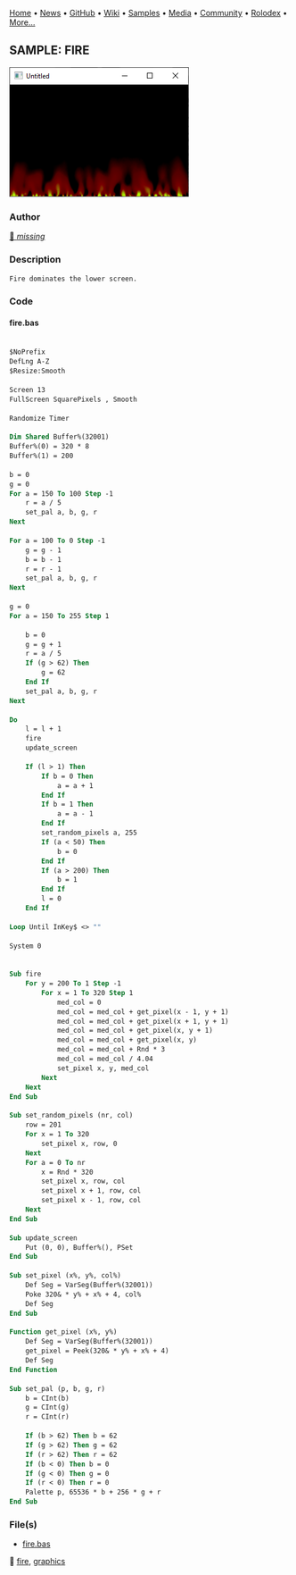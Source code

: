 [Home](https://qb64.com) • [News](../../news.md) • [GitHub](../../github.md) • [Wiki](../../wiki.md) • [Samples](../../samples.md) • [Media](../../media.md) • [Community](../../community.md) • [Rolodex](../../rolodex.md) • [More...](../../more.md)

## SAMPLE: FIRE

![screenshot.png](img/screenshot.png)

### Author

[🐝 *missing*](../author-missing.md) 

### Description

```text
Fire dominates the lower screen.
```

### Code

#### fire.bas

```vb

$NoPrefix
DefLng A-Z
$Resize:Smooth

Screen 13
FullScreen SquarePixels , Smooth

Randomize Timer

Dim Shared Buffer%(32001)
Buffer%(0) = 320 * 8
Buffer%(1) = 200

b = 0
g = 0
For a = 150 To 100 Step -1
    r = a / 5
    set_pal a, b, g, r
Next

For a = 100 To 0 Step -1
    g = g - 1
    b = b - 1
    r = r - 1
    set_pal a, b, g, r
Next

g = 0
For a = 150 To 255 Step 1

    b = 0
    g = g + 1
    r = a / 5
    If (g > 62) Then
        g = 62
    End If
    set_pal a, b, g, r
Next

Do
    l = l + 1
    fire
    update_screen

    If (l > 1) Then
        If b = 0 Then
            a = a + 1
        End If
        If b = 1 Then
            a = a - 1
        End If
        set_random_pixels a, 255
        If (a < 50) Then
            b = 0
        End If
        If (a > 200) Then
            b = 1
        End If
        l = 0
    End If

Loop Until InKey$ <> ""

System 0


Sub fire
    For y = 200 To 1 Step -1
        For x = 1 To 320 Step 1
            med_col = 0
            med_col = med_col + get_pixel(x - 1, y + 1)
            med_col = med_col + get_pixel(x + 1, y + 1)
            med_col = med_col + get_pixel(x, y + 1)
            med_col = med_col + get_pixel(x, y)
            med_col = med_col + Rnd * 3
            med_col = med_col / 4.04
            set_pixel x, y, med_col
        Next
    Next
End Sub

Sub set_random_pixels (nr, col)
    row = 201
    For x = 1 To 320
        set_pixel x, row, 0
    Next
    For a = 0 To nr
        x = Rnd * 320
        set_pixel x, row, col
        set_pixel x + 1, row, col
        set_pixel x - 1, row, col
    Next
End Sub

Sub update_screen
    Put (0, 0), Buffer%(), PSet
End Sub

Sub set_pixel (x%, y%, col%)
    Def Seg = VarSeg(Buffer%(32001))
    Poke 320& * y% + x% + 4, col%
    Def Seg
End Sub

Function get_pixel (x%, y%)
    Def Seg = VarSeg(Buffer%(32001))
    get_pixel = Peek(320& * y% + x% + 4)
    Def Seg
End Function

Sub set_pal (p, b, g, r)
    b = CInt(b)
    g = CInt(g)
    r = CInt(r)

    If (b > 62) Then b = 62
    If (g > 62) Then g = 62
    If (r > 62) Then r = 62
    If (b < 0) Then b = 0
    If (g < 0) Then g = 0
    If (r < 0) Then r = 0
    Palette p, 65536 * b + 256 * g + r
End Sub

```

### File(s)

* [fire.bas](src/fire.bas)

🔗 [fire](../fire.md), [graphics](../graphics.md)
